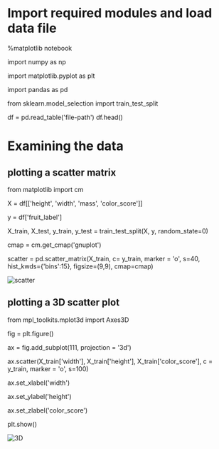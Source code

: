# Import required modules and load data file

%matplotlib notebook

import numpy as np

import matplotlib.pyplot as plt

import pandas as pd

from sklearn.model_selection import train_test_split

df = pd.read_table('file-path')
df.head()

# Examining the data

## plotting a scatter matrix
from matplotlib import cm

X = df[['height', 'width', 'mass', 'color_score']]

y = df['fruit_label']

X_train, X_test, y_train, y_test = train_test_split(X, y, random_state=0)

cmap = cm.get_cmap('gnuplot')

scatter = pd.scatter_matrix(X_train, c= y_train, marker = 'o', s=40, hist_kwds={'bins':15}, figsize=(9,9), cmap=cmap)

![scatter](https://pawan-mittal.github.io/allassets.github.io/data-science/machine-learning-python/m1-s1.png)


## plotting a 3D scatter plot
from mpl_toolkits.mplot3d import Axes3D

fig = plt.figure()

ax = fig.add_subplot(111, projection = '3d')

ax.scatter(X_train['width'], X_train['height'], X_train['color_score'], c = y_train, marker = 'o', s=100)

ax.set_xlabel('width')

ax.set_ylabel('height')

ax.set_zlabel('color_score')

plt.show()

![3D](https://pawan-mittal.github.io/allassets.github.io/data-science/machine-learning-python/m1-s1-3d.png)

